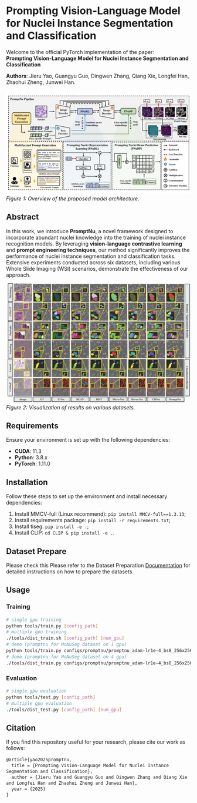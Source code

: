 # **Prompting Vision-Language Model for Nuclei Instance Segmentation and Classification**

Welcome to the official PyTorch implementation of the paper:  
**Prompting Vision-Language Model for Nuclei Instance Segmentation and Classification**

**Authors**: Jieru Yao, Guangyu Guo, Dingwen Zhang, Qiang Xie, Longfei Han, Zhaohui Zheng, Junwei Han.

![Model Framework](https://github.com/NucleiDet/PromptNu/blob/master/img/framework.jpg?raw=true)  
*Figure 1: Overview of the proposed model architecture.*

## **Abstract**
In this work, we introduce **PromptNu**, a novel framework designed to incorporate abundant nuclei knowledge into the training of nuclei instance recognition models. By leveraging **vision-language contrastive learning** and **prompt engineering techniques**, our method significantly improves the performance of nuclei instance segmentation and classification tasks. Extensive experiments conducted across six datasets, including various Whole Slide Imaging (WSI) scenarios, demonstrate the effectiveness of our approach.

![Results Visualization](https://github.com/NucleiDet/PromptNu/blob/master/img/visualization.jpg?raw=true)  
*Figure 2: Visualization of results on various datasets.*

## **Requirements**
Ensure your environment is set up with the following dependencies:

- **CUDA**: 11.3
- **Python**: 3.8.x
- **PyTorch**: 1.11.0

## Installation
Follow these steps to set up the environment and install necessary dependencies:

1. Install MMCV-full (Linux recommend): `pip install MMCV-full==1.3.13`;
2. Install requirements package: `pip install -r requirements.txt`;
3. Install tiseg: `pip install -e .`;
4. Install CLIP: `cd CLIP & pip install -e .`.

## Dataset Prepare 
Please check this 
Please refer to the Dataset Preparation [Documentation](./docs/data_prepare.md) for detailed instructions on how to prepare the datasets.

## Usage
### Training 
```bash
# single gpu training
python tools/train.py [config_path]
# multiple gpu training
./tools/dist_train.sh [config_path] [num_gpu]
# demo (promptnu for MoNuSeg dataset on 1 gpu)
python tools/train.py configs/promptnu/promptnu_adam-lr1e-4_bs8_256x256_300e_monuseg.py
# demo (promptnu for MoNuSeg dataset on 4 gpu)
./tools/dist_train.py configs/promptnu/promptnu_adam-lr1e-4_bs8_256x256_300e_monuseg.py 4
```

### Evaluation
```bash
# single gpu evaluation
python tools/test.py [config_path]
# multiple gpu evaluation
./tools/dist_test.py [config_path] [num_gpu]
```

## Citation
If you find this repository useful for your research, please cite our work as follows:

```
@article{yao2025promptnu,
  title = {Prompting Vision-Language Model for Nuclei Instance Segmentation and Classification},
  author = {Jieru Yao and Guangyu Guo and Dingwen Zhang and Qiang Xie and Longfei Han and Zhaohui Zheng and Junwei Han},
  year = {2025}
}
```
